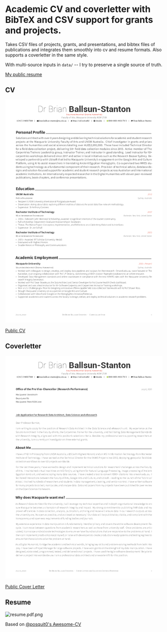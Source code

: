 # Academic CV and coverletter with BibTeX and CSV support for grants and projects.


Takes CSV files of projects, grants, and presentations, and bibtex files of publications and integrates them smoothly into cv and resume formats. Also supports a coverletter in the same style.

With multi-source inputs in `data/` -- I try to preserve a single source of truth.

[My public resume](documents/resume.pdf)

## CV
![examples/cv.pdf.png](examples/cv.pdf.png)

[Public CV](documents/cv.pdf)

## Coverletter
![examples/coverletter.pdf.png](examples/coverletter.pdf.png)

[Public Cover Letter](documents/coverletter.pdf)

## Resume
![resume.pdf.png](resume.pdf.png)



Based on [@posquit0's Awesome-CV](https://github.com/posquit0/Awesome-CV)